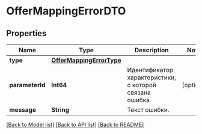 # OfferMappingErrorDTO

## Properties
Name | Type | Description | Notes
------------ | ------------- | ------------- | -------------
**type** | [**OfferMappingErrorType**](OfferMappingErrorType.md) |  | 
**parameterId** | **Int64** | Идентификатор характеристики, с которой связана ошибка. | [optional] 
**message** | **String** | Текст ошибки. | 

[[Back to Model list]](../README.md#documentation-for-models) [[Back to API list]](../README.md#documentation-for-api-endpoints) [[Back to README]](../README.md)


